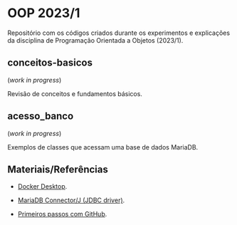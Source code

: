 # OOP 2023/1

Repositório com os códigos criados durante os experimentos e explicações da disciplina de Programação Orientada a Objetos (2023/1).


## conceitos-basicos
(_work in progress_)

Revisão de conceitos e fundamentos básicos.


## acesso_banco
(_work in progress_)

Exemplos de classes que acessam uma base de dados MariaDB.

## Materiais/Referências

* [Docker Desktop](https://https://www.docker.com/products/docker-desktop/).

* [MariaDB Connector/J (JDBC driver)](https://dlm.mariadb.com/2912798/Connectors/java/connector-java-3.1.4/mariadb-java-client-3.1.4.jar).

* [Primeiros passos com GitHub](https://docs.github.com/pt/get-started/quickstart/hello-world).